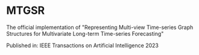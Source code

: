 # MTGSR
The official implementation of "Representing Multi-view Time-series Graph Structures for Multivariate Long-term Time-series Forecasting"

Published in: IEEE Transactions on Artificial Intelligence 2023
